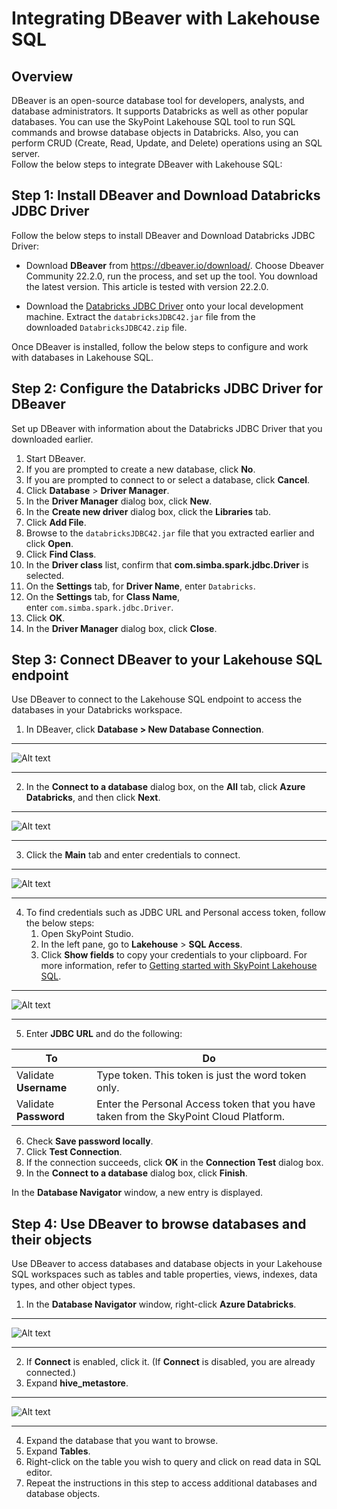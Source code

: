 # Integrating DBeaver with Lakehouse SQL

## Overview

DBeaver is an open-source database tool for developers, analysts, and database administrators. It supports Databricks as well as other popular databases. You can use the SkyPoint Lakehouse SQL tool to run SQL commands and browse database objects in Databricks. Also, you can perform CRUD (Create, Read, Update, and Delete) operations using an SQL server.  
Follow the below steps to integrate DBeaver with Lakehouse SQL:

## Step 1: Install DBeaver and Download Databricks JDBC Driver 

Follow the below steps to install DBeaver and Download Databricks JDBC Driver: 

- Download **DBeaver** from <https://dbeaver.io/download/>. Choose Dbeaver Community 22.2.0, run the process, and set up the tool. You download the latest version. This article is tested with version 22.2.0.

- Download the [Databricks JDBC Driver](https://databricks.com/spark/jdbc-drivers-download) onto your local development machine. Extract the `databricksJDBC42.jar` file from the downloaded `DatabricksJDBC42.zip` file.

Once DBeaver is installed, follow the below steps to configure and work with databases in Lakehouse SQL.

## Step 2: Configure the Databricks JDBC Driver for DBeaver

Set up DBeaver with information about the Databricks JDBC Driver that you downloaded earlier.

1. Start DBeaver.
1. If you are prompted to create a new database, click **No**.
1. If you are prompted to connect to or select a database, click **Cancel**.
1. Click **Database** > **Driver Manager**.
1. In the **Driver Manager** dialog box, click **New**.
1. In the **Create new driver** dialog box, click the **Libraries** tab.
1. Click **Add File**.
1. Browse to the `databricksJDBC42.jar` file that you extracted earlier and click **Open**.
1. Click **Find Class**.
1. In the **Driver class** list, confirm that **com.simba.spark.jdbc.Driver** is selected.
1. On the **Settings** tab, for **Driver Name**, enter `Databricks`.
1. On the **Settings** tab, for **Class Name**, enter `com.simba.spark.jdbc.Driver`.
1. Click **OK**.
1. In the **Driver Manager** dialog box, click **Close**.

## Step 3: Connect DBeaver to your Lakehouse SQL endpoint
Use DBeaver to connect to the Lakehouse SQL endpoint to access the databases in your Databricks workspace.

1. In DBeaver, click **Database > New Database Connection**.  

---

![Alt text](/doc_snippets/DBeaverConnection.png)  

---

2. In the **Connect to a database** dialog box, on the **All** tab, click **Azure** **Databricks**, and then click **Next**.  

---

![Alt text](/doc_snippets/ConnectToDatabase.png)  

---

3. Click the **Main** tab and enter credentials to connect. 

---

![Alt text](/doc_snippets/DBeaverJDBC.png)

---

4. To find credentials such as JDBC URL and Personal access token, follow the below steps:
    1. Open SkyPoint Studio.
    1. In the left pane, go to **Lakehouse** > **SQL Access**.
    1. Click **Show fields** to copy your credentials to your clipboard. For more information, refer to [Getting started with SkyPoint Lakehouse SQL](https://skypointcdpdocs.z22.web.core.windows.net/docs/lakehousesql.html).

---

![Alt text](/doc_snippets/SQLCredentials.png)

---

5. Enter **JDBC URL** and do the following:

|To|Do|
| - | - |
|Validate **Username**|Type token. This token is just the word token only.|
|Validate **Password**|Enter the Personal Access token that you have taken from the SkyPoint Cloud Platform.|

6. Check **Save password locally**.
7. Click **Test Connection**.
8. If the connection succeeds, click **OK** in the **Connection Test** dialog box.
9. In the **Connect to a database** dialog box, click **Finish**.

In the **Database Navigator** window, a new entry is displayed.

## Step 4: Use DBeaver to browse databases and their objects
Use DBeaver to access databases and database objects in your Lakehouse SQL workspaces such as tables and table properties, views, indexes, data types, and other object types.

1. In the **Database Navigator** window, right-click **Azure Databricks**.

---

![Alt text](/doc_snippets/DBeaverConnect.png)

---

2. If **Connect** is enabled, click it. (If **Connect** is disabled, you are already connected.)
3. Expand **hive\_metastore**.

---

![Alt text](/doc_snippets/ReadDataInSQLEditor.png)

---

4. Expand the database that you want to browse.
5. Expand **Tables**.
6. Right-click on the table you wish to query and click on read data in SQL editor.
7. Repeat the instructions in this step to access additional databases and database objects.

